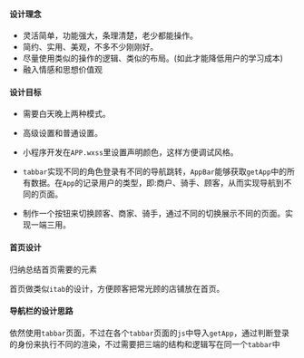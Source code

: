 #### 设计理念

- 灵活简单，功能强大，条理清楚，老少都能操作。
- 简约、实用、美观，不多不少刚刚好。
- 尽量使用类似的操作的逻辑、类似的布局。(如此才能降低用户的学习成本)
- 融入情感和思想价值观

#### 设计目标

- 需要白天晚上两种模式。

- 高级设置和普通设置。

- 小程序开发在`APP.wxss`里设置声明颜色，这样方便调试风格。
- `tabbar`实现不同的角色登录有不同的导航跳转，`AppBar`能够获取`getApp`中的所有数据。在`App`的记录用户的类型，即:商户、骑手、顾客，从而实现导航到不同的页面。
- 制作一个按钮来切换顾客、商家、骑手，通过不同的切换展示不同的页面。实现一端三用。

#### 首页设计

归纳总结首页需要的元素

首页做类似`itab`的设计，方便顾客把常光顾的店铺放在首页。

#### 导航栏的设计思路

依然使用`tabbar`页面，不过在各个`tabbar`页面的`js`中导入`getApp`，通过判断登录的身份来执行不同的渲染，不过需要把三端的结构和逻辑写在同一个`tabbar`中


